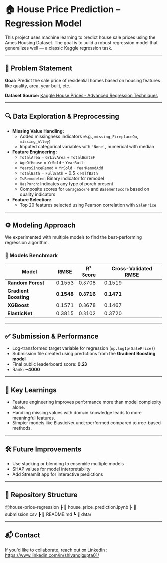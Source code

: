 # 🏠 House Price Prediction – Regression Model

This project uses machine learning to predict house sale prices using the Ames Housing Dataset. The goal is to build a robust regression model that generalizes well — a classic Kaggle regression task.

---

## 📌 Problem Statement

**Goal:** Predict the sale price of residential homes based on housing features like quality, area, year built, etc.

**Dataset Source:** [Kaggle House Prices - Advanced Regression Techniques](https://www.kaggle.com/c/house-prices-advanced-regression-techniques)

---

## 🔍 Data Exploration & Preprocessing

- **Missing Value Handling:**
  - Added missingness indicators (e.g., `missing_FireplaceQu`, `missing_Alley`)
  - Imputed categorical variables with `'None'`, numerical with median
- **Feature Engineering:**
  - `TotalArea` = `GrLivArea` + `TotalBsmtSF`
  - `AgeOfHouse` = `YrSold` - `YearBuilt`
  - `YearsSinceRemod` = `YrSold` - `YearRemodAdd`
  - `TotalBath` = `FullBath` + 0.5 × `HalfBath`
  - `IsRemodeled`: Binary indicator for remodel
  - `HasPorch`: Indicates any type of porch present
  - Composite scores for `GarageScore` and `BasementScore` based on quality indicators
- **Feature Selection:**
  - Top 20 features selected using Pearson correlation with `SalePrice`

---

## ⚙️ Modeling Approach

We experimented with multiple models to find the best-performing regression algorithm.

### 🔢 Models Benchmark

| Model              | RMSE     | R² Score | Cross-Validated RMSE |
|-------------------|----------|----------|-----------------------|
| **Random Forest**      | 0.1553   | 0.8708   | 0.1519                |
| **Gradient Boosting**  | **0.1548** | **0.8716** | **0.1471**             |
| **XGBoost**            | 0.1571   | 0.8678   | 0.1467                |
| **ElasticNet**         | 0.3815   | 0.8102   | 0.3720                |

---

## ✅ Submission & Performance

- Log-transformed target variable for regression (`np.log1p(SalePrice)`)
- Submission file created using predictions from the **Gradient Boosting model**
- Final public leaderboard score: **0.23**
- Rank: **~4000**

---

## 📌 Key Learnings

- Feature engineering improves performance more than model complexity alone.
- Handling missing values with domain knowledge leads to more meaningful features.
- Simpler models like ElasticNet underperformed compared to tree-based methods.

---

## 🛠 Future Improvements

- Use stacking or blending to ensemble multiple models
- SHAP values for model interpretability
- Add Streamlit app for interactive predictions

---

## 📁 Repository Structure
📦house-price-regression
┣ 📜 house_price_prediction.ipynb
┣ 📜 submission.csv
┣ 📜 README.md
┗ 📂 data/

---

## 📬 Contact

If you'd like to collaborate, reach out on LinkedIn : https://www.linkedin.com/in/shivangigupta01/


